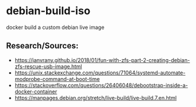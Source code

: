 # debian-build-iso
docker build a custom debian live image


## Research/Sources:
- https://janvrany.github.io/2018/01/fun-with-zfs-part-2-creating-debian-zfs-rescue-usb-image.html
- https://unix.stackexchange.com/questions/71064/systemd-automate-modprobe-command-at-boot-time
- https://stackoverflow.com/questions/26406048/debootstrap-inside-a-docker-container
- https://manpages.debian.org/stretch/live-build/live-build.7.en.html
